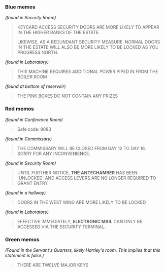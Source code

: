 ### Blue memos

_(found in Security Room)_
> KEYCARD ACCESS SECURITY DOORS ARE MORE LIKELY TO APPEAR IN THE HIGHER RANKS OF THE ESTATE.
>
> LIKEWISE, AS A REDUNDANT SECURITY MEASURE, NORMAL DOORS IN THE ESTATE WILL ALSO BE MORE LIKELY TO BE LOCKED AS YOU PROGRESS NORTH.

_(found in Laboratory)_
> THIS MACHINE REQUIRES ADDITIONAL POWER PIPED IN FROM THE BOILER ROOM

_(found at bottom of reservoir)_
> THE PINK BOXES DO NOT CONTAIN ANY PRIZES

### Red memos

_(found in Conference Room)_
> Safe code: 9083

_(found in Commissary)_
> THE COMMISSARY WILL BE CLOSED FROM DAY 12 TO DAY 16. SORRY FOR ANY INCONVENIENCE.

_(found in Security Room)_
> UNTIL FURTHER NOTICE, **THE ANTECHAMBER** HAS BEEN 'UNLOCKED' AND ACCESS LEVERS ARE NO LONGER REQUIRED TO GRANT ENTRY

_(found in a hallway)_
> DOORS IN THE WEST WING ARE MORE LIKELY TO BE LOCKED

_(found in Laboratory)_
> EFFECTIVE IMMEDIATELY, **ELECTRONIC MAIL** CAN ONLY BE ACCESSED VIA THE SECURITY TERMINAL.

### Green memos

_(Found in the Servant's Quarters, likely Hartley's room. This implies that this statement is false.)_
> THERE ARE TWELVE MAJOR KEYS
